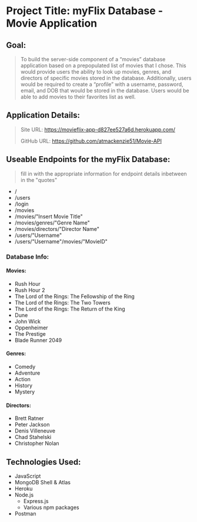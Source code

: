 # Project Title: myFlix Database - Movie Application

## Goal:
> To build the server-side component of a “movies” database application based on a prepopulated list of movies that I chose. This would provide users the ability to look up movies, genres, and directors of specific movies stored in the database. Additionally, users would be required to create a “profile” with a username, password, email, and DOB that would be stored in the database. Users would be able to add movies to their favorites list as well.

## Application Details:
> Site URL: https://movieflix-app-d827ee527a6d.herokuapp.com/ <p>
> GitHub URL: https://github.com/atmackenzie51/Movie-API 

## Useable Endpoints for the myFlix Database: 
> fill in with the appropriate information for endpoint details inbetween in the "quotes"

- /
- /users
- /login
- /movies
- /movies/"Insert Movie Title"
- /movies/genres/"Genre Name"
- /movies/directors/"Director Name"
- /users/"Username"
- /users/"Username"/movies/"MovieID"

### Database Info:
#### Movies:
- Rush Hour
- Rush Hour 2
- The Lord of the Rings: The Fellowship of the Ring
- The Lord of the Rings: The Two Towers
- The Lord of the Rings: The Return of the King
- Dune
- John Wick
- Oppenheimer
- The Prestige
- Blade Runner 2049

#### Genres:
- Comedy
- Adventure
- Action
- History
- Mystery

#### Directors:
- Brett Ratner
- Peter Jackson
- Denis Villeneuve
- Chad Stahelski
- Christopher Nolan

## Technologies Used:
- JavaScript
- MongoDB Shell & Atlas
- Heroku
- Node.js
    - Express.js
    - Various npm packages
- Postman
